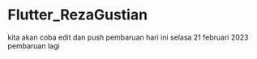 # Flutter_RezaGustian
kita akan coba edit dan push
pembaruan hari ini selasa 21 februari 2023
pembaruan lagi